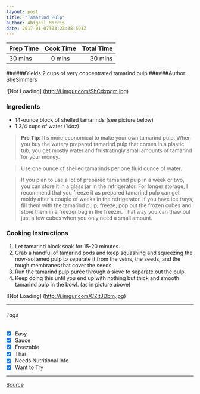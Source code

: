 ```yaml
---
layout: post
title: "Tamarind Pulp"
author: Abigail Morris
date: 2017-01-07T03:23:38.591Z
---
```


| Prep Time  | Cook Time    | Total Time  |
| ---------- |:------------:| -----------:|
| 30 mins    | 0 mins      | 30 mins     |


######Yields 2 cups of very concentrated tamarind pulp
######Author: SheSimmers

![Not Loading] (http://i.imgur.com/ShCdxpqm.jpg)

### Ingredients

* 14-ounce block of shelled tamarinds (see picture below)
* 1 3/4 cups of water (14oz)

> **Pro Tip:**  It’s more economical to make your own tamarind pulp. When you buy the watery prepared tamarind pulp that comes in a plastic tub, you get mostly water and frustratingly small amounts of tamarind for your money.

>Use one ounce of shelled tamarinds per one fluid ounce of water.

>If you plan to use a lot of prepared tamarind pulp in a week or two, you can store it in a glass jar in the refrigerator. For longer storage, I recommend that you freeze it as prepared tamarind pulp can get moldy after a couple of weeks in the refrigerator. If you have ice trays, fill them with the tamarind pulp, freeze, pop out the frozen cubes and store them in a freezer bag in the freezer. That way you can thaw out just a few cubes when you only need a small amount.

### Cooking Instructions

1. Let tamarind block soak for 15-20 minutes.
2. Grab a handful of tamarind pods and keep squashing and squeezing the now-softened pulp to separate it from the veins, the seeds, and the tough membranes that cover the seeds.
3. Run the tamarind pulp purée through a sieve to separate out the pulp.
4. Keep doing this until you end up with nothing but thick and smooth tamarind pulp in the bowl. (as in picture above)

![Not Loading] (http://i.imgur.com/CZitJDbm.jpg)

---

###### Tags
- [x] Easy
- [x] Sauce
- [x] Freezable
- [x] Thai
- [x] Needs Nutritional Info
- [x] Want to Try

---

[Source](http://shesimmers.com/2010/05/how-to-prepare-tamarind-pulp-for-thai.html)


